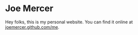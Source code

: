 # Joe Mercer

Hey folks, this is my personal website. You can find it online at [joemercer.github.com/me](http://joemercer.github.io/me2/).

